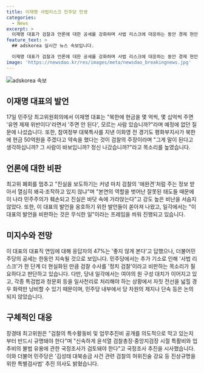 ```yaml
---
title: 이재명 사법리스크 민주당 민생
categories:
  - News
excerpt: >
  이재명 대표가 검찰과 언론에 대한 공세를 강화하며 사법 리스크에 대응하는 동안 경제 현안에 대한 관심은 낮아지고 있다. 당내에서는 당헌 개정을 통해 대표의 대권 가도 작업을 진행하고 있지만, 이에 대한 우려도 존재한다. 이 대표의 대표직 연임에 대한 여론도 약간 좋지 않은 모습을 보이고 있다. 민주당의 공세는 한동안 지속될 전망으로, 검찰의 특수활동비 공개 등을 규명하고 검찰의 허위진술 강요 등 진상규명을 위한 특별검사법을 추진할 예정이다.
feature_text: >
  ## adskorea 실시간 뉴스 속보입니다.

  이재명 대표가 검찰과 언론에 대한 공세를 강화하며 사법 리스크에 대응하는 동안 경제 현안에 대한 관심은 낮아지고 있다. 당내에서는 당헌 개정을 통해 대표의 대권 가도 작업을 진행하고 있지만, 이에 대한 우려도 존재한다. 이 대표의 대표직 연임에 대한 여론도 약간 좋지 않은 모습을 보이고 있다. 민주당의 공세는 한동안 지속될 전망으로, 검찰의 특수활동비 공개 등을 규명하고 검찰의 허위진술 강요 등 진상규명을 위한 특별검사법을 추진할 예정이다.
image: 'https://newsdao.kr/res/images/meta/newsdao_breakingnews.jpg'
---
```


<p><img src="https://newsdao.kr/res/images/meta/newsdao_breakingnews.jpg" alt="adskorea 속보" /></p>

<h2 data-ke-size="size26">이재명 대표의 발언</h2>

<p data-ke-size="size16">17일 민주당 최고위원회의에서 이재명 대표는 "북한에 현금을 몇 억씩, 몇 십억씩 주면 '유엔 제재 위반이다'라면서 '주면 안 된다', 모르는 사람 있습니까?"라며 예정에 없던 질문에 나섰습니다. 또한, 참여정부 대북특사를 지낸 이화영 전 경기도 평화부지사가 북한에 현금 50억원을 주겠다고 약속을 했다는 것이 검찰의 주장이라며 "그게 말이 된다고 생각하십니까? 그 사람이 바보입니까? 정신 나갔습니까?"라고 목소리를 높였습니다.</p>

<h2 data-ke-size="size26">언론에 대한 비판</h2>

<p data-ke-size="size16">최고위 폐회를 멈추고 "진실을 보도하기는 커녕 마치 검찰의 '애완견'처럼 주는 정보 받아서 열심히 왜곡·조작하고 있지 않냐"며 "본연의 역할을 벗어난 잘못된 태도들 때문에 이 나라 민주주의가 훼손되고 진실은 바닷 속에 가라앉는다"고 강도 높은 비난을 서슴지 않았다. 또한, 이 대표의 발언을 옹호하기 위한 발언들이 쏟아져 나왔고, 일각에서는 "이 대표의 발언을 비판하는 것은 무식한 일"이라는 프레임을 씌워 진행되고 있습니다.</p>

<h2 data-ke-size="size26">미지수와 전망</h2>

<p data-ke-size="size16">이 대표의 대표직 연임에 대해 응답자의 47%는 '좋지 않게 본다'고 답했으나, 더불어민주당의 공세는 한동안 지속될 것으로 보입니다. 민주당에서는 추가 기소로 인해 '사법 리스크'가 한 단계 더 현실화된 만큼 검찰 수사를 '정치 검찰'이라고 비판하는 목소리가 필요하다고 판단하고 있습니다. 다만, 당내 일각에서는 여야의 원 구성 대치가 이어지고 있고, 각종 특검법과 청문회 등을 일사천리로 처리해야 하는 상황에서 자칫 전선을 넓힐 경우 화력만 낭비할 수 있기 때문이며, 민주당 내부에서 당 차원의 제지나 단속 등은 논의되지 않았습니다.</p>

<h2 data-ke-size="size26">구체적인 대응</h2>

<p data-ke-size="size16">장경태 최고위원은 "검찰의 특수활동비 및 업무추진비 공개를 의도적으로 막고 있는지부터 반드시 규명돼야 한다"며 "신속하게 윤석열 검찰총장·중앙지검장 시절 특활비와 업추비의 불법 유용에 관한 국정조사가 검토돼야 한다"고 국정조사 추진을 시사했습니다. 이와 더불어 민주당은 '김성태 대북송금 사건 관련 검찰의 허위진술 강요 등 진상규명을 위한 특별검사법' 추진 의사도 밝혔습니다.</p>

